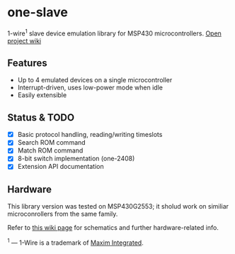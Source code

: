 # one-slave
1-wire<sup>1</sup> slave device emulation library for MSP430 microcontrollers. [Open project wiki](https://github.com/resetnow/one-slave/wiki/)

## Features

* Up to 4 emulated devices on a single microcontroller
* Interrupt-driven, uses low-power mode when idle
* Easily extensible

## Status & TODO

- [x] Basic protocol handling, reading/writing timeslots
- [x] Search ROM command
- [x] Match ROM command
- [x] 8-bit switch implementation (one-2408)
- [x] Extension API documentation

## Hardware

This library version was tested on MSP430G2553; it sholud work on similiar microconrollers from the same family.

Refer to [this wiki page](https://github.com/resetnow/one-slave/wiki/Schematics) for schematics and further hardware-related info.

<sup>1</sup> — 1-Wire is a trademark of [Maxim Integrated](http://www.maxim-ic.com).
